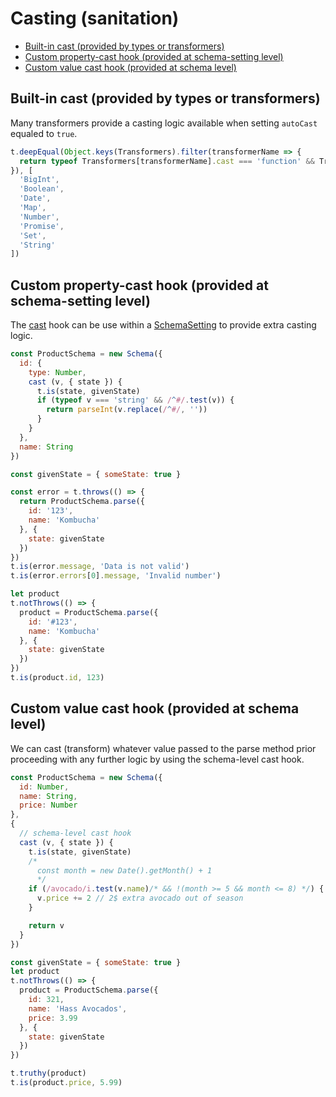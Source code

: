 # Casting (sanitation)

- [Built-in cast (provided by types or transformers)](#built-in-cast-provided-by-types-or-transformers)
- [Custom property-cast hook (provided at schema-setting level)](#custom-property-cast-hook-provided-at-schema-setting-level)
- [Custom value cast hook (provided at schema level)](#custom-value-cast-hook-provided-at-schema-level)

## Built-in cast (provided by types or transformers)



Many transformers provide a casting logic available when setting `autoCast` equaled to `true`.

```js
t.deepEqual(Object.keys(Transformers).filter(transformerName => {
  return typeof Transformers[transformerName].cast === 'function' && Transformers[transformerName].settings.hasOwnProperty('autoCast')
}), [
  'BigInt',
  'Boolean',
  'Date',
  'Map',
  'Number',
  'Promise',
  'Set',
  'String'
])
```

## Custom property-cast hook (provided at schema-setting level)



The [cast](/api.md#Caster) hook can be use within a [SchemaSetting](/api.md#Schema..SchemaSettings) to provide
extra casting logic.

```js
const ProductSchema = new Schema({
  id: {
    type: Number,
    cast (v, { state }) {
      t.is(state, givenState)
      if (typeof v === 'string' && /^#/.test(v)) {
        return parseInt(v.replace(/^#/, ''))
      }
    }
  },
  name: String
})

const givenState = { someState: true }

const error = t.throws(() => {
  return ProductSchema.parse({
    id: '123',
    name: 'Kombucha'
  }, {
    state: givenState
  })
})
t.is(error.message, 'Data is not valid')
t.is(error.errors[0].message, 'Invalid number')

let product
t.notThrows(() => {
  product = ProductSchema.parse({
    id: '#123',
    name: 'Kombucha'
  }, {
    state: givenState
  })
})
t.is(product.id, 123)
```

## Custom value cast hook (provided at schema level)



We can cast (transform) whatever value passed to the parse method prior proceeding with any further logic by using
the schema-level cast hook.

```js
const ProductSchema = new Schema({
  id: Number,
  name: String,
  price: Number
},
{
  // schema-level cast hook
  cast (v, { state }) {
    t.is(state, givenState)
    /*
      const month = new Date().getMonth() + 1
      */
    if (/avocado/i.test(v.name)/* && !(month >= 5 && month <= 8) */) {
      v.price += 2 // 2$ extra avocado out of season
    }

    return v
  }
})

const givenState = { someState: true }
let product
t.notThrows(() => {
  product = ProductSchema.parse({
    id: 321,
    name: 'Hass Avocados',
    price: 3.99
  }, {
    state: givenState
  })
})

t.truthy(product)
t.is(product.price, 5.99)
```